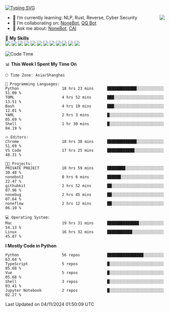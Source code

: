 [![Typing SVG](https://readme-typing-svg.herokuapp.com?size=25&duration=2500&color=8C43EA&vCenter=true&width=200&height=40&lines=Hi+there+%F0%9F%91%8B%F0%9F%8F%BB;I'm+yanyongyu)](https://git.io/typing-svg)

<a href="#">
  <img align="right" src="https://github-readme-stats.vercel.app/api?username=yanyongyu&count_private=true&show_icons=true&bg_color=15,f2f7fd,E0EAFC" />
</a>

- 🌱 I’m currently learning: NLP, Rust, Reverse, Cyber Security
- 👯 I’m collaborating on: [NoneBot](https://github.com/nonebot), [QQ Bot](https://github.com/Mrs4s/go-cqhttp)
- 💬 Ask me about: [NoneBot](https://github.com/nonebot), [CAI](https://github.com/cscs181/CAI)

🌟 **My Skills**  
![](https://img.shields.io/badge/-Python-3e74a2?style=flat-square&logo=Python&logoColor=fff)
![](https://img.shields.io/badge/-TypeScript-3178C6?style=flat-square&logo=TypeScript&logoColor=fff)
![](https://img.shields.io/badge/-Vue-4fc08d?style=flat-square&logo=Vue.js&logoColor=fff)
![](https://img.shields.io/badge/-React-2d98ce?style=flat-square&logo=React&logoColor=fff)
![](https://img.shields.io/badge/-FastAPI-009688?style=flat-square&logo=FastAPI&logoColor=fff)
![](https://img.shields.io/badge/-Linux-000000?style=flat-square&logo=Linux&logoColor=fff)
![](https://img.shields.io/badge/-Docker-2496ED?style=flat-square&logo=Docker&logoColor=fff)
![](https://img.shields.io/badge/-Kubernetes-326CE5?style=flat-square&logo=Kubernetes&logoColor=fff)
![](https://img.shields.io/badge/-GitHub%20Actions-2088FF?style=flat-square&logo=GitHubActions&logoColor=fff)
![](https://img.shields.io/badge/-PostgreSQL-4169E1?style=flat-square&logo=PostgreSQL&logoColor=fff)
![](https://img.shields.io/badge/-Redis-DC382D?style=flat-square&logo=Redis&logoColor=fff)
![](https://img.shields.io/badge/-MongoDB-47A248?style=flat-square&logo=MongoDB&logoColor=fff)

<!--START_SECTION:waka-->
![Code Time](http://img.shields.io/badge/Code%20Time-6%2C848%20hrs%2019%20mins-blue)

📊 **This Week I Spent My Time On** 

```text
🕑︎ Time Zone: Asia/Shanghai

💬 Programming Languages: 
Python                   18 hrs 23 mins      █████████████░░░░░░░░░░░░   51.00 % 
TOML                     4 hrs 52 mins       ███░░░░░░░░░░░░░░░░░░░░░░   13.51 % 
Bash                     4 hrs 19 mins       ███░░░░░░░░░░░░░░░░░░░░░░   12.01 % 
YAML                     2 hrs 3 mins        █░░░░░░░░░░░░░░░░░░░░░░░░   05.69 % 
Shell                    1 hr 30 mins        █░░░░░░░░░░░░░░░░░░░░░░░░   04.19 % 

🔥 Editors: 
Chrome                   18 hrs 38 mins      █████████████░░░░░░░░░░░░   51.69 % 
VS Code                  17 hrs 25 mins      ████████████░░░░░░░░░░░░░   48.31 % 

🐱‍💻 Projects: 
PRIVATE PROJECT          10 hrs 59 mins      ████████░░░░░░░░░░░░░░░░░   30.48 % 
nonebot2                 8 hrs 6 mins        ██████░░░░░░░░░░░░░░░░░░░   22.47 % 
githubkit                2 hrs 52 mins       ██░░░░░░░░░░░░░░░░░░░░░░░   07.96 % 
nonebug                  2 hrs 45 mins       ██░░░░░░░░░░░░░░░░░░░░░░░   07.64 % 
noneflow                 2 hrs 12 mins       ██░░░░░░░░░░░░░░░░░░░░░░░   06.10 % 

💻 Operating System: 
Mac                      19 hrs 31 mins      ██████████████░░░░░░░░░░░   54.13 % 
Linux                    16 hrs 32 mins      ███████████░░░░░░░░░░░░░░   45.87 % 
```

**I Mostly Code in Python** 

```text
Python                   56 repos            ████████████████░░░░░░░░░   63.64 % 
TypeScript               5 repos             █░░░░░░░░░░░░░░░░░░░░░░░░   05.68 % 
Vue                      5 repos             █░░░░░░░░░░░░░░░░░░░░░░░░   05.68 % 
Shell                    3 repos             █░░░░░░░░░░░░░░░░░░░░░░░░   03.41 % 
Jupyter Notebook         2 repos             █░░░░░░░░░░░░░░░░░░░░░░░░   02.27 % 
```




 Last Updated on 04/11/2024 01:50:09 UTC
<!--END_SECTION:waka-->
